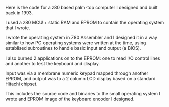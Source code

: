 Here is the code for a z80 based palm-top computer I designed and built back in 1993.

I used a z80 MCU + static RAM and EPROM to contain the operating system that I wrote.

I wrote the operating system in Z80 Assembler and I designed it in a way similar to how PC operating systems were written at the time,
using establised subroutines to handle basic input and output (a BIOS).

I also burned 2 applications on to the EPROM: one to read I/O control lines and another to test the keyboard and display.

Input was via a membrane numeric keypad mapped through another EPROM, and output was to a 2 column LCD display based on a standard Hitachi chipset.

This includes the source code and binaries to the small operating system I wrote and EPROM image of the keyboard encoder I designed.
